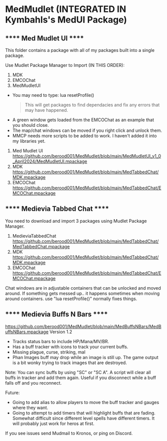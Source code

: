 # MedMudlet  (INTEGRATED IN Kymbahls's MedUI Package)

**** Med Mudlet UI ****
-----------------------
This folder contains a package with all of my packages built into a single package.

Use Mudlet Package Manager to Import (IN THIS ORDER):
1. MDK
2. EMCOChat
3. MedMudletUI

- You may need to type: lua resetProfile()
   > This will get packages to find dependacies and fix any errors that may have happened. 
- A green window gets loaded from the EMCOChat as an example that you should close.
- The map/chat windows can be moved if you right click and unlock them. 
- MMCP needs more scripts to be added to work. I haven't added it into my libraries yet.

1. Med Mudlet UI
   https://github.com/berood001/MedMudlet/blob/main/MedMudletUI_v1_0_April2024/MedMudletUI.mpackage
2. MDK
   https://github.com/berood001/MedMudlet/blob/main/MedTabbedChat/MDK.mpackage
3. EMCOChat
   https://github.com/berood001/MedMudlet/blob/main/MedTabbedChat/EMCOChat.mpackage


**** Medievia Tabbed Chat ****
-------------------------------

You need to download and import 3 packages using Mudlet Package Manager.

1. MedieviaTabbedChat
   https://github.com/berood001/MedMudlet/blob/main/MedTabbedChat/MedTabbedChat.mpackage
2. MDK
   https://github.com/berood001/MedMudlet/blob/main/MedTabbedChat/MDK.mpackage
3. EMCOChat
   https://github.com/berood001/MedMudlet/blob/main/MedTabbedChat/EMCOChat.mpackage
   
Chat windows are in adjustable containers that can be unlocked and moved around.
If something gets messed up.. it happens sometimes when moving around containers.
use "lua resetProfile()" normally fixes things.


**** Medievia Buffs N Bars ****
--------------------------------
https://github.com/berood001/MedMudlet/blob/main/MedBuffsNBars/MedBuffsNBars.mpackage
Version 1.2
- Tracks status bars to include HP/Mana/MV/BR.
- Has a buff tracker with icons to track your current buffs.
- Missing plague, curse, striking, mal
- Phan Images buff may drop while an image is still up. The game output is a bit wonky trying to track images that are destroyed.

Note:
You can sync buffs by using "SC" or "SC A". A script will clear all buffs in tracker and add them again. Useful if you disconnect while a buff falls off and you reconnect.

Future:
- Going to add alias to allow players to move the buff tracker and gauges where they want.
- Going to attempt to add timers that will highlight buffs that are fading. Somewhat difficult since different level spells have different timers. It will probably just work for heros at first.

If you see issues send Mudmail to Kronos, or ping on Discord.


